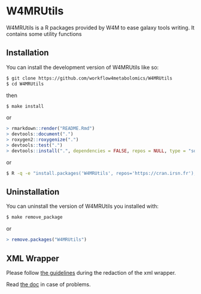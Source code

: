
# W4MRUtils

<!-- badges: start -->

<!-- badges: end -->

W4MRUtils is a R packages provided by W4M to ease galaxy tools writing.
It contains some utility functions

## Installation

You can install the development version of W4MRUtils like so:

``` bash
$ git clone https://github.com/workflow4metabolomics/W4MRUtils
$ cd W4MRUtils
```

then

``` bash
$ make install
```

or

``` r
> rmarkdown::render("README.Rmd")
> devtools::document(".")
> roxygen2::roxygenize(".")
> devtools::test(".")
> devtools::install(".", dependencies = FALSE, repos = NULL, type = "source")
```

or

``` bash
$ R -q -e "install.packages('W4MRUtils', repos='https://cran.irsn.fr');"
```

## Uninstallation

You can uninstall the version of W4MRUtils you installed with:

``` bash
$ make remove_package
```

or

``` r
> remove.packages("W4MRUtils")
```

## XML Wrapper

Please follow [the
guidelines](https://galaxy-iuc-standards.readthedocs.io/en/latest/best_practices/tool_xml.html)
during the redaction of the xml wrapper.

Read [the doc](https://docs.galaxyproject.org/en/latest/dev/schema.html)
in case of problems.
